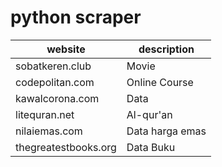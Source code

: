 # python scraper

| website | description |
|-----------|--------------------------------------------|
| sobatkeren.club	| Movie |
| codepolitan.com	| Online Course |
| kawalcorona.com | Data |
| litequran.net | Al-qur'an |
| nilaiemas.com | Data harga emas |
| thegreatestbooks.org | Data Buku |
